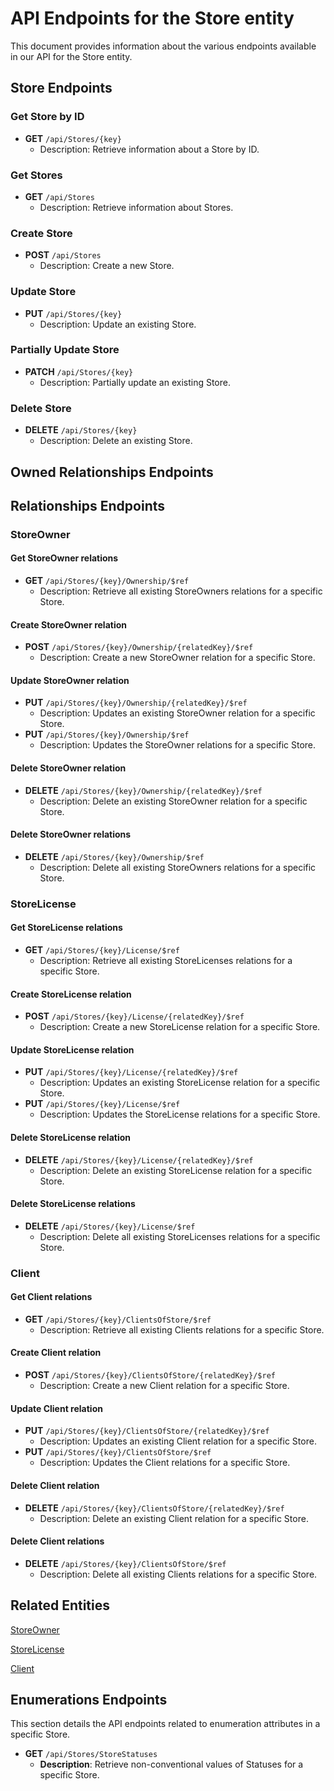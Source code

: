 # API Endpoints for the Store entity

This document provides information about the various endpoints available in our API for the Store entity.

## Store Endpoints

### Get Store by ID
- **GET** `/api/Stores/{key}`
  - Description: Retrieve information about a Store by ID.
  
### Get Stores
- **GET** `/api/Stores`
  - Description: Retrieve information about Stores.

### Create Store
- **POST** `/api/Stores`
  - Description: Create a new Store.

### Update Store
- **PUT** `/api/Stores/{key}`
  - Description: Update an existing Store.

### Partially Update Store
- **PATCH** `/api/Stores/{key}`
  - Description: Partially update an existing Store.
 
### Delete Store
- **DELETE** `/api/Stores/{key}`
  - Description: Delete an existing Store.

## Owned Relationships Endpoints

## Relationships Endpoints

### StoreOwner

#### Get StoreOwner relations
- **GET** `/api/Stores/{key}/Ownership/$ref`
  - Description: Retrieve all existing StoreOwners relations for a specific Store.
  
#### Create StoreOwner relation
- **POST** `/api/Stores/{key}/Ownership/{relatedKey}/$ref`
  - Description: Create a new StoreOwner relation for a specific Store.
  
#### Update StoreOwner relation
- **PUT** `/api/Stores/{key}/Ownership/{relatedKey}/$ref`
  - Description: Updates an existing StoreOwner relation for a specific Store.
- **PUT** `/api/Stores/{key}/Ownership/$ref`
  - Description: Updates the StoreOwner relations for a specific Store.

#### Delete StoreOwner relation
- **DELETE** `/api/Stores/{key}/Ownership/{relatedKey}/$ref`
  - Description: Delete an existing StoreOwner relation for a specific Store.

#### Delete StoreOwner relations
- **DELETE** `/api/Stores/{key}/Ownership/$ref`
  - Description: Delete all existing StoreOwners relations for a specific Store.

### StoreLicense

#### Get StoreLicense relations
- **GET** `/api/Stores/{key}/License/$ref`
  - Description: Retrieve all existing StoreLicenses relations for a specific Store.
  
#### Create StoreLicense relation
- **POST** `/api/Stores/{key}/License/{relatedKey}/$ref`
  - Description: Create a new StoreLicense relation for a specific Store.
  
#### Update StoreLicense relation
- **PUT** `/api/Stores/{key}/License/{relatedKey}/$ref`
  - Description: Updates an existing StoreLicense relation for a specific Store.
- **PUT** `/api/Stores/{key}/License/$ref`
  - Description: Updates the StoreLicense relations for a specific Store.

#### Delete StoreLicense relation
- **DELETE** `/api/Stores/{key}/License/{relatedKey}/$ref`
  - Description: Delete an existing StoreLicense relation for a specific Store.

#### Delete StoreLicense relations
- **DELETE** `/api/Stores/{key}/License/$ref`
  - Description: Delete all existing StoreLicenses relations for a specific Store.

### Client

#### Get Client relations
- **GET** `/api/Stores/{key}/ClientsOfStore/$ref`
  - Description: Retrieve all existing Clients relations for a specific Store.
  
#### Create Client relation
- **POST** `/api/Stores/{key}/ClientsOfStore/{relatedKey}/$ref`
  - Description: Create a new Client relation for a specific Store.
  
#### Update Client relation
- **PUT** `/api/Stores/{key}/ClientsOfStore/{relatedKey}/$ref`
  - Description: Updates an existing Client relation for a specific Store.
- **PUT** `/api/Stores/{key}/ClientsOfStore/$ref`
  - Description: Updates the Client relations for a specific Store.

#### Delete Client relation
- **DELETE** `/api/Stores/{key}/ClientsOfStore/{relatedKey}/$ref`
  - Description: Delete an existing Client relation for a specific Store.

#### Delete Client relations
- **DELETE** `/api/Stores/{key}/ClientsOfStore/$ref`
  - Description: Delete all existing Clients relations for a specific Store.

## Related Entities

[StoreOwner](StoreOwnerEndpoints.md)

[StoreLicense](StoreLicenseEndpoints.md)

[Client](ClientEndpoints.md)

## Enumerations Endpoints

This section details the API endpoints related to enumeration attributes in a specific Store.
- **GET** `/api/Stores/StoreStatuses`
  - **Description**: Retrieve non-conventional values of Statuses for a specific Store.
